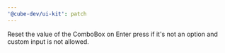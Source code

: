 ```yaml
---
'@cube-dev/ui-kit': patch
---
```


Reset the value of the ComboBox on Enter press if it's not an option and custom input is not allowed.
